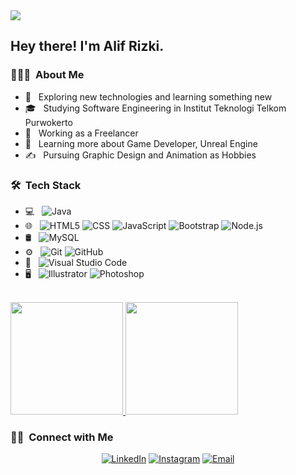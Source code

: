 <img src="https://i.pinimg.com/originals/3d/c4/7b/3dc47bfd270413438e28e769ac8b8b49.gif">

<h2> Hey there! I'm Alif Rizki.</h2>

<h3> 👨🏻‍💻 &nbsp;About Me </h3>

- 🤔 &nbsp; Exploring new technologies and learning something new
- 🎓 &nbsp; Studying Software Engineering in Institut Teknologi Telkom Purwokerto
- 💼 &nbsp; Working as a Freelancer
- 🌱 &nbsp; Learning more about Game Developer, Unreal Engine
- ✍️ &nbsp; Pursuing Graphic Design and Animation as Hobbies

<h3> 🛠 &nbsp;Tech Stack</h3>

- 💻 &nbsp;
  ![Java](https://img.shields.io/badge/-Java-333333?style=flat&logo=Java&logoColor=007396)
- 🌐 &nbsp;
  ![HTML5](https://img.shields.io/badge/-HTML5-333333?style=flat&logo=HTML5)
  ![CSS](https://img.shields.io/badge/-CSS-333333?style=flat&logo=CSS3&logoColor=1572B6)
  ![JavaScript](https://img.shields.io/badge/-JavaScript-333333?style=flat&logo=javascript)
  ![Bootstrap](https://img.shields.io/badge/-Bootstrap-333333?style=flat&logo=bootstrap&logoColor=563D7C)
  ![Node.js](https://img.shields.io/badge/-Node.js-333333?style=flat&logo=node.js)
- 🛢 &nbsp;
  ![MySQL](https://img.shields.io/badge/-MySQL-333333?style=flat&logo=mysql)
- ⚙️ &nbsp;
  ![Git](https://img.shields.io/badge/-Git-333333?style=flat&logo=git)
  ![GitHub](https://img.shields.io/badge/-GitHub-333333?style=flat&logo=github)
- 🔧 &nbsp;
  ![Visual Studio Code](https://img.shields.io/badge/-Visual%20Studio%20Code-333333?style=flat&logo=visual-studio-code&logoColor=007ACC)
- 🖥 &nbsp;
  ![Illustrator](https://img.shields.io/badge/-Illustrator-333333?style=flat&logo=adobe-illustrator)
  ![Photoshop](https://img.shields.io/badge/-Photoshop-333333?style=flat&logo=adobe-photoshop)

<br/>

<a href="https://github.com/renzien">
  <img height="180em" src="https://github-readme-stats.vercel.app/api?username=renzien&theme=buefy&show_icons=true" />
  <img height="180em" src="https://github-readme-stats.vercel.app/api/top-langs/?username=renzien&theme=buefy&layout=compact" />
</a>

<br/>

<h3> 🤝🏻 &nbsp;Connect with Me </h3>

<p align="center">
<a href="www.linkedin.com/in/alif-rizki/"><img alt="LinkedIn" src="https://img.shields.io/badge/LinkedIn-Alif%20Rizki%20Ramdhana-blue?style=flat-square&logo=linkedin"></a>
<a href="https://www.instagram.com/kurusu_arsene/"><img alt="Instagram" src="https://img.shields.io/badge/Instagram-kurusu_arsene-blue?style=flat-square&logo=instagram"></a>
<a href="mailto:alifrizki1011@gmail.com"><img alt="Email" src="https://img.shields.io/badge/Email-alifrizki1011@gmail.com-blue?style=flat-square&logo=gmail"></a>
</p>
